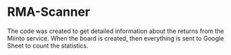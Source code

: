 # RMA-Scanner

The code was created to get detailed information about the returns from the Miinto service.
When the board is created, then everything is sent to Google Sheet to count the statistics.
